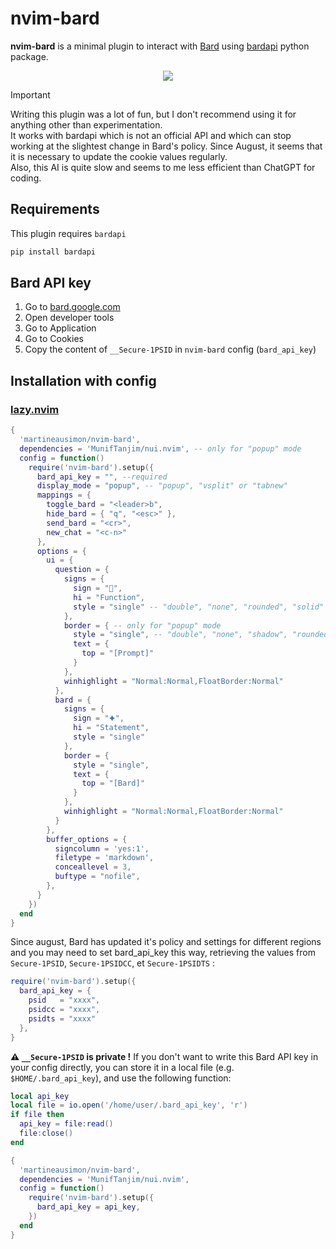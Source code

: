 # nvim-bard

**nvim-bard** is a minimal plugin to interact with [Bard](https://bard.google.com) using [bardapi](https://github.com/dsdanielpark/Bard-API) python package.

<p align="center">
<img src="https://user-images.githubusercontent.com/89019438/253833546-ecf7830b-c235-4cc8-9dad-9bf2615a0f41.png">
</p>

> [!Important]
> Writing this plugin was a lot of fun, but I don't recommend using it for anything other than experimentation.  
> It works with bardapi which is not an official API and which can stop working at the slightest change in Bard's policy.
> Since August, it seems that it is necessary to update the cookie values regularly.  
> Also, this AI is quite slow and seems to me less efficient than ChatGPT for coding.

## Requirements

This plugin requires `bardapi`

```bash
pip install bardapi
```

## Bard API key

1. Go to [bard.google.com](https://bard.google.com)
2. Open developer tools
3. Go to Application
4. Go to Cookies
5. Copy the content of `__Secure-1PSID` in `nvim-bard` config (`bard_api_key`)

## Installation with config

### [lazy.nvim](https://github.com/folke/lazy.nvim)

```lua
{
  'martineausimon/nvim-bard',
  dependencies = 'MunifTanjim/nui.nvim', -- only for "popup" mode
  config = function()
    require('nvim-bard').setup({
      bard_api_key = "", --required
      display_mode = "popup", -- "popup", "vsplit" or "tabnew"
      mappings = {
        toggle_bard = "<leader>b",
        hide_bard = { "q", "<esc>" },
        send_bard = "<cr>",
        new_chat = "<c-n>"
      },
      options = {
        ui = {
          question = {
            signs = {
              sign = "",
              hi = "Function",
              style = "single" -- "double", "none", "rounded", "solid"
            },
            border = { -- only for "popup" mode
              style = "single", -- "double", "none", "shadow", "rounded", "solid"
              text = {
                top = "[Prompt]"
              }
            },
            winhighlight = "Normal:Normal,FloatBorder:Normal"
          },
          bard = {
            signs = {
              sign = "🟆",
              hi = "Statement",
              style = "single"
            },
            border = {
              style = "single",
              text = {
                top = "[Bard]"
              }
            },
            winhighlight = "Normal:Normal,FloatBorder:Normal"
          }
        },
        buffer_options = {
          signcolumn = 'yes:1',
          filetype = 'markdown',
          conceallevel = 3,
          buftype = "nofile",
        },
      }
    })
  end
}
```

Since august, Bard has updated it's policy and settings for different regions and you may need to set bard_api_key this way, retrieving the values from `Secure-1PSID`, `Secure-1PSIDCC`, et `Secure-1PSIDTS` :

```lua
require('nvim-bard').setup({
  bard_api_key = {
    psid   = "xxxx",
    psidcc = "xxxx",
    psidts = "xxxx"
  },
}
```

**⚠ `__Secure-1PSID` is private !** If you don't want to write this Bard API key in your config directly, you can store it in a local file (e.g. `$HOME/.bard_api_key`), and use the following function:

```lua
local api_key
local file = io.open('/home/user/.bard_api_key', 'r')
if file then
  api_key = file:read()
  file:close()
end

{
  'martineausimon/nvim-bard',
  dependencies = 'MunifTanjim/nui.nvim',
  config = function()
    require('nvim-bard').setup({
      bard_api_key = api_key,
    })
  end
}
```
